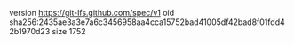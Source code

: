 version https://git-lfs.github.com/spec/v1
oid sha256:2435ae3a3e7a6c3456958aa4cca15752bad41005df42bad8f01fdd42b1970d23
size 1752
